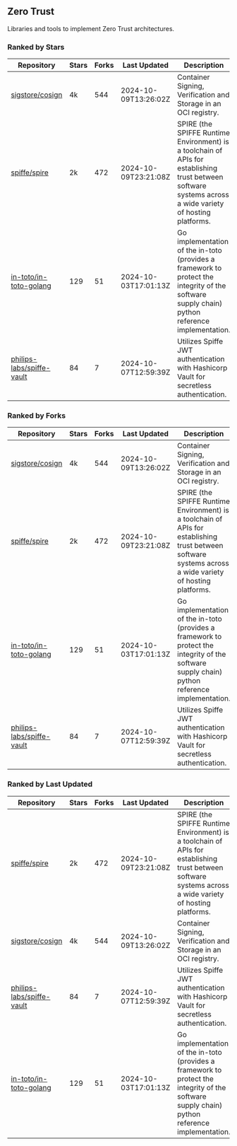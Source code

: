 ## Zero Trust

Libraries and tools to implement Zero Trust architectures.

### Ranked by Stars

| Repository | Stars | Forks | Last Updated | Description | 
|------------|-------|-------|--------------|-------------|
| [sigstore/cosign](https://github.com/sigstore/cosign) | 4k | 544 | 2024-10-09T13:26:02Z |  Container Signing, Verification and Storage in an OCI registry. |
| [spiffe/spire](https://github.com/spiffe/spire) | 2k | 472 | 2024-10-09T23:21:08Z |  SPIRE (the SPIFFE Runtime Environment) is a toolchain of APIs for establishing trust between software systems across a wide variety of hosting platforms. |
| [in-toto/in-toto-golang](https://github.com/in-toto/in-toto-golang) | 129 | 51 | 2024-10-03T17:01:13Z |  Go implementation of the in-toto (provides a framework to protect the integrity of the software supply chain) python reference implementation. |
| [philips-labs/spiffe-vault](https://github.com/philips-labs/spiffe-vault) | 84 | 7 | 2024-10-07T12:59:39Z |  Utilizes Spiffe JWT authentication with Hashicorp Vault for secretless authentication. |

### Ranked by Forks

| Repository | Stars | Forks | Last Updated | Description | 
|------------|-------|-------|--------------|-------------|
| [sigstore/cosign](https://github.com/sigstore/cosign) | 4k | 544 | 2024-10-09T13:26:02Z |  Container Signing, Verification and Storage in an OCI registry. |
| [spiffe/spire](https://github.com/spiffe/spire) | 2k | 472 | 2024-10-09T23:21:08Z |  SPIRE (the SPIFFE Runtime Environment) is a toolchain of APIs for establishing trust between software systems across a wide variety of hosting platforms. |
| [in-toto/in-toto-golang](https://github.com/in-toto/in-toto-golang) | 129 | 51 | 2024-10-03T17:01:13Z |  Go implementation of the in-toto (provides a framework to protect the integrity of the software supply chain) python reference implementation. |
| [philips-labs/spiffe-vault](https://github.com/philips-labs/spiffe-vault) | 84 | 7 | 2024-10-07T12:59:39Z |  Utilizes Spiffe JWT authentication with Hashicorp Vault for secretless authentication. |

### Ranked by Last Updated

| Repository | Stars | Forks | Last Updated | Description | 
|------------|-------|-------|--------------|-------------|
| [spiffe/spire](https://github.com/spiffe/spire) | 2k | 472 | 2024-10-09T23:21:08Z |  SPIRE (the SPIFFE Runtime Environment) is a toolchain of APIs for establishing trust between software systems across a wide variety of hosting platforms. |
| [sigstore/cosign](https://github.com/sigstore/cosign) | 4k | 544 | 2024-10-09T13:26:02Z |  Container Signing, Verification and Storage in an OCI registry. |
| [philips-labs/spiffe-vault](https://github.com/philips-labs/spiffe-vault) | 84 | 7 | 2024-10-07T12:59:39Z |  Utilizes Spiffe JWT authentication with Hashicorp Vault for secretless authentication. |
| [in-toto/in-toto-golang](https://github.com/in-toto/in-toto-golang) | 129 | 51 | 2024-10-03T17:01:13Z |  Go implementation of the in-toto (provides a framework to protect the integrity of the software supply chain) python reference implementation. |

